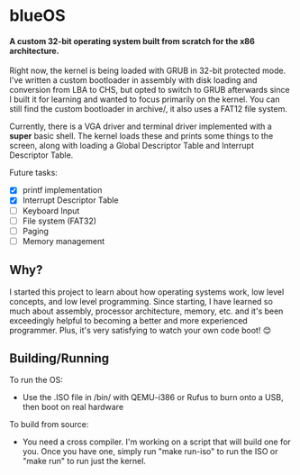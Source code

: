 # blueOS
#### A custom 32-bit operating system built from scratch for the x86 architecture.
Right now, the kernel is being loaded with GRUB in 32-bit protected mode. I've written a custom bootloader in assembly with disk loading and conversion from LBA to CHS, but opted to switch to GRUB afterwards since I built it for learning and wanted to focus primarily on the kernel. You can still find the custom bootloader in archive/, it also uses a FAT12 file system.

Currently, there is a VGA driver and terminal driver implemented with a **super** basic shell. The kernel loads these and prints some things to the screen, along with loading a Global Descriptor Table and Interrupt Descriptor Table.

Future tasks:
- [x] printf implementation
- [x] Interrupt Descriptor Table
- [ ] Keyboard Input
- [ ] File system (FAT32)
- [ ] Paging
- [ ] Memory management
## Why?
I started this project to learn about how operating systems work, low level concepts, and low level programming. Since starting, I have learned so much about assembly, processor architecture, memory, etc. and it's been exceedingly helpful to becoming a better and more experienced programmer. Plus, it's very satisfying to watch your own code boot! 😊
## Building/Running
To run the OS:
- Use the .ISO file in /bin/ with QEMU-i386 or Rufus to burn onto a USB, then boot on real hardware

To build from source:
- You need a cross compiler. I'm working on a script that will build one for you. Once you have one, simply run "make run-iso" to run the ISO or "make run" to run just the kernel.
